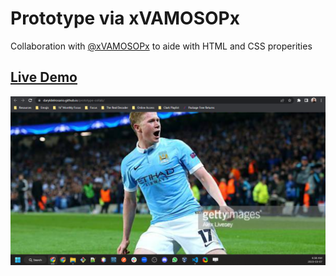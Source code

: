 # Prototype via xVAMOSOPx
Collaboration with <a href="https://github.com/xVAMOSOPx/prototype">@xVAMOSOPx</a> to aide with HTML and CSS properities

## <a href="daryldelrosario.github.io/prototype-collab">Live Demo</a>
<kbd><img src="./mancity/images/live-demo_static.png" alt="live demo screenshot"></kbd>